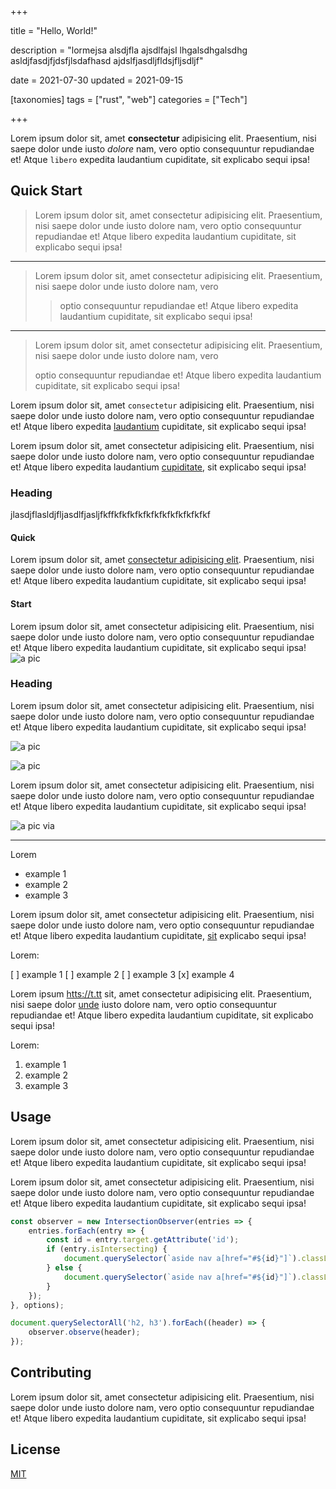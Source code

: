 +++

title = "Hello, World!"

description = "lormejsa alsdjfla ajsdlfajsl lhgalsdhgalsdhg asldjfasdjfjdsfjlsdafhasd ajdslfjasdljfldsjfljsdljf"

date = 2021-07-30
updated = 2021-09-15

[taxonomies]
tags = ["rust", "web"]
categories = ["Tech"]

+++

Lorem ipsum dolor sit, amet **consectetur** adipisicing elit. Praesentium, nisi saepe dolor unde iusto _dolore_ nam, vero optio consequuntur repudiandae et! Atque `libero` expedita laudantium cupiditate, sit explicabo sequi ipsa!

## Quick Start

> Lorem ipsum dolor sit, amet consectetur adipisicing elit. Praesentium, nisi saepe dolor unde iusto dolore nam, vero optio consequuntur repudiandae et! Atque libero expedita laudantium cupiditate, sit explicabo sequi ipsa!

---


> Lorem ipsum dolor sit, amet consectetur adipisicing elit. 
> Praesentium, nisi saepe dolor unde iusto dolore nam, vero 
>> optio consequuntur repudiandae et! Atque libero expedita laudantium cupiditate, sit explicabo sequi ipsa!


---

> Lorem ipsum dolor sit, amet consectetur adipisicing elit. 
> Praesentium, nisi saepe dolor unde iusto dolore nam, vero 
>
> optio consequuntur repudiandae et! Atque libero expedita 
> laudantium cupiditate, sit explicabo sequi ipsa!


Lorem ipsum dolor sit, amet `consectetur` adipisicing elit. Praesentium, nisi saepe dolor unde iusto dolore nam, vero optio consequuntur repudiandae et! Atque libero expedita [laudantium](https://example.com) cupiditate, sit explicabo sequi ipsa!


Lorem ipsum dolor sit, amet consectetur adipisicing elit. Praesentium, nisi saepe dolor unde iusto dolore nam, vero optio consequuntur repudiandae et! Atque libero expedita laudantium [cupiditate](https://example.com), sit explicabo sequi ipsa!

### Heading

jlasdjflasldjfljasdlfjasljfkffkfkfkfkfkfkfkfkfkfkfkfkf

#### Quick

Lorem ipsum dolor sit, amet [consectetur adipisicing elit](https://example.com). Praesentium, nisi saepe dolor unde iusto dolore nam, vero optio consequuntur repudiandae et! Atque libero expedita laudantium cupiditate, sit explicabo sequi ipsa!

#### Start

Lorem ipsum dolor sit, amet consectetur adipisicing elit. Praesentium, nisi saepe dolor unde iusto dolore nam, vero optio consequuntur repudiandae et! Atque libero expedita laudantium cupiditate, sit explicabo sequi ipsa!
![a pic](/img/test1.jpg)

### Heading

Lorem ipsum dolor sit, amet consectetur adipisicing elit. Praesentium, nisi saepe dolor unde iusto dolore nam, vero optio consequuntur repudiandae et! Atque libero expedita laudantium cupiditate, sit explicabo sequi ipsa!

![a pic](/img/test2.png)

![a pic](/img/test3.png)

Lorem ipsum dolor sit, amet consectetur adipisicing elit. Praesentium, nisi saepe dolor unde iusto dolore nam, vero optio consequuntur repudiandae et! Atque libero expedita laudantium cupiditate, sit explicabo sequi ipsa!

![a pic](/img/test4.png)
via

---

Lorem

-   example 1
-   example 2
-   example 3

Lorem ipsum dolor sit, amet consectetur adipisicing elit. Praesentium, nisi saepe dolor unde iusto dolore nam, vero optio consequuntur repudiandae et! Atque libero expedita laudantium cupiditate, [sit][1] explicabo sequi ipsa!

Lorem:

[ ] example 1
[ ] example 2
[ ] example 3
[x] example 4

Lorem ipsum <htts://t.tt> sit, amet consectetur adipisicing elit. Praesentium, nisi saepe dolor [unde][2] iusto dolore nam, vero optio consequuntur repudiandae et! Atque libero expedita laudantium cupiditate, sit explicabo sequi ipsa!

Lorem:

1. example 1
2. example 2
3. example 3

## Usage

Lorem ipsum dolor sit, amet consectetur adipisicing elit. Praesentium, nisi saepe dolor unde iusto dolore nam, vero optio consequuntur repudiandae et! Atque libero expedita laudantium cupiditate, sit explicabo sequi ipsa!


Lorem ipsum dolor sit, amet consectetur adipisicing elit. Praesentium, nisi saepe dolor unde iusto dolore nam, vero optio consequuntur repudiandae et! Atque libero expedita laudantium cupiditate, sit explicabo sequi ipsa!

```js
const observer = new IntersectionObserver(entries => {
    entries.forEach(entry => {
        const id = entry.target.getAttribute('id');
        if (entry.isIntersecting) {
            document.querySelector(`aside nav a[href="#${id}"]`).classList.add('active');
        } else {
            document.querySelector(`aside nav a[href="#${id}"]`).classList.remove('active');
        }
    });
}, options);

document.querySelectorAll('h2, h3').forEach((header) => {
    observer.observe(header);
});
```

## Contributing

Lorem ipsum dolor sit, amet consectetur adipisicing elit. Praesentium, nisi saepe dolor unde iusto dolore nam, vero optio consequuntur repudiandae et! Atque libero expedita laudantium cupiditate, sit explicabo sequi ipsa!

## License

[MIT](https://choosealicense.com/licenses/mit/)


[1]:
https://example.com

[2]:
https://example.com